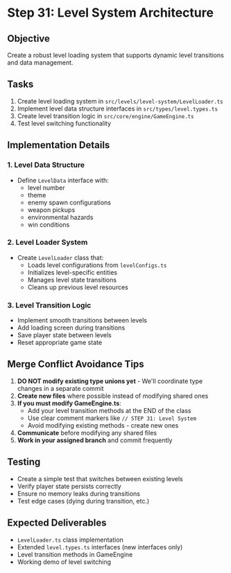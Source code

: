 # Step 31: Level System Architecture

## Objective
Create a robust level loading system that supports dynamic level transitions and data management.

## Tasks
1. Create level loading system in `src/levels/level-system/LevelLoader.ts`
2. Implement level data structure interfaces in `src/types/level.types.ts`
3. Create level transition logic in `src/core/engine/GameEngine.ts`
4. Test level switching functionality

## Implementation Details

### 1. Level Data Structure
- Define `LevelData` interface with:
  - level number
  - theme
  - enemy spawn configurations
  - weapon pickups
  - environmental hazards
  - win conditions

### 2. Level Loader System
- Create `LevelLoader` class that:
  - Loads level configurations from `levelConfigs.ts`
  - Initializes level-specific entities
  - Manages level state transitions
  - Cleans up previous level resources

### 3. Level Transition Logic
- Implement smooth transitions between levels
- Add loading screen during transitions
- Save player state between levels
- Reset appropriate game state

## Merge Conflict Avoidance Tips
1. **DO NOT modify existing type unions yet** - We'll coordinate type changes in a separate commit
2. **Create new files** where possible instead of modifying shared ones
3. **If you must modify GameEngine.ts**:
   - Add your level transition methods at the END of the class
   - Use clear comment markers like `// STEP 31: Level System`
   - Avoid modifying existing methods - create new ones
4. **Communicate** before modifying any shared files
5. **Work in your assigned branch** and commit frequently

## Testing
- Create a simple test that switches between existing levels
- Verify player state persists correctly
- Ensure no memory leaks during transitions
- Test edge cases (dying during transition, etc.)

## Expected Deliverables
- `LevelLoader.ts` class implementation
- Extended `level.types.ts` interfaces (new interfaces only)
- Level transition methods in GameEngine
- Working demo of level switching